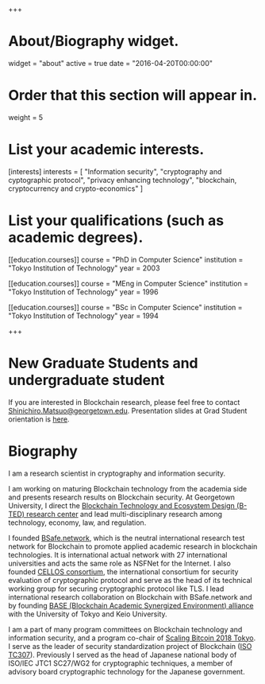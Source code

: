 +++
# About/Biography widget.
widget = "about"
active = true
date = "2016-04-20T00:00:00"

# Order that this section will appear in.
weight = 5

# List your academic interests.
[interests]
  interests = [
    "Information security",
    "cryptography and cyptographic protocol",
    "privacy enhancing technology",
    "blockchain, cryptocurrency and crypto-economics"
  ]


# List your qualifications (such as academic degrees).
[[education.courses]]
  course = "PhD in Computer Science"
  institution = "Tokyo Institution of Technology"
  year = 2003

[[education.courses]]
  course = "MEng in Computer Science"
  institution = "Tokyo Institution of Technology"
  year = 1996

[[education.courses]]
  course = "BSc in Computer Science"
  institution = "Tokyo Institution of Technology"
  year = 1994

+++

# New Graduate Students and undergraduate student
If you are interested in Blockchain research, please feel free to contact <Shinichiro.Matsuo@georgetown.edu>. Presentation slides at Grad Student orientation is [here](/GradOrientation_2018.pdf).

# Biography
I am a research scientist in cryptography and information security.

I am working on maturing Blockchain technology from the academia side and presents research results on Blockchain security. At Georgetown University, I direct the [Blockchain Technology and Ecosystem Design (B-TED) research center](https://bted.georgetown.edu) and lead multi-disciplinary research among technology, economy, law, and regulation.

I founded [BSafe.network](http://bsafe.network), which is the neutral international research test network for Blockchain to promote applied academic research in blockchain technologies. It is international actual network with 27 international universities and acts the same role as NSFNet for the Internet. I also founded [CELLOS consortium](https://www.cellos-consortium.org), the international consortium for security evaluation of cryptographic protocol and serve as the head of its technical working group for securing cryptographic protocol like TLS. I lead international research collaboration on Blockchain with BSafe.network and by founding [BASE (Blockchain Academic Synergized Environment) alliance](http://base-alliance.org) with the University of Tokyo and Keio University.

I am a part of many program committees on Blockchain technology and information security, and a program co-chair of [Scaling Bitcoin 2018 Tokyo](https://tokyo2018.scalingbitcoin.org). I serve as the leader of security standardization project of Blockchain ([ISO TC307](https://www.iso.org/committee/6266604.html)). Previously I served as the head of Japanese national body of ISO/IEC JTC1 SC27/WG2 for cryptographic techniques, a member of advisory board cryptographic technology for the Japanese government.
